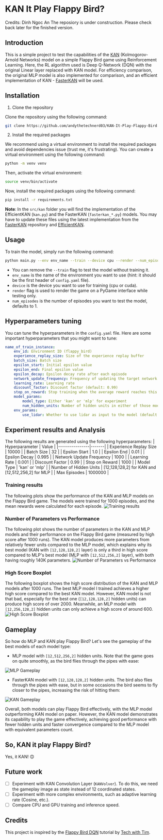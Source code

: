 # KAN It Play Flappy Bird?
Credits: Dinh Ngoc An
The reposiory is under construction. Please check back later for the finished version.

## Introduction
This is a simple project to test the capabilities of the [KAN](https://arxiv.org/abs/2404.19756) (Kolmogorov-Arnold Networks) model on a simple Flappy Bird game using Reinforcement Learning. Here, the RL algorithm used is Deep Q-Network (DQN) with the original Linear layer replaced with KAN model. For efficiency comparison, the original MLP model is also implemented for comparison, and an efficient implementation of KAN - [FasterKAN](https://github.com/AthanasiosDelis/faster-kan) will be used.

## Installation
1. Clone the repository

Clone the repository using the following command:
```bash
git clone https://github.com/andythetechnerd03/KAN-It-Play-Flappy-Bird.git
```

2. Install the required packages

We recommend using a virtual environment to install the required packages and avoid dependencies issue (trust me, it's frustrating). You can create a virtual environment using the following command:
```bash
python -m venv venv
```
Then, activate the virtual environment:
```bash
source venv/bin/activate
```
Now, install the required packages using the following command:
```bash
pip install -r requirements.txt
```

**Note**: In the `src/kan` folder you will find the implementation of the EfficientKAN (`kan.py`) and the FasterKAN (`fasterkan_*.py`) models. You may have to update these files using the latest implementation from the [FasterKAN](https://github.com/AthanasiosDelis/faster-kan) repository and [EfficientKAN](https://github.com/Blealtan/efficient-kan/tree/master).

## Usage
To train the model, simply run the following command:
```bash
python main.py --env env_name --train --device cpu --render --num_episodes num_episodes
```
- You can remove the `--train` flag to test the model without training it.
- `env_name` is the name of the environment you want to use (hint: it should be the first header of `config.yaml` file).
- `device` is the device you want to use for training (cpu or cuda).
- `render` flag is used to render the game on a PyGame interface while testing only.
- `num_episodes` is the number of episodes you want to test the model, defaults to 1.

## Hyperparameters tuning
You can tune the hyperparameters in the `config.yaml` file. Here are some important hyperparameters that you might want to tune:
```yaml
name_of_train_instance:
    env_id: Environment ID (flappy_bird)
    experience_replay_size: Size of the experience replay buffer
    batch_size: Batch size
    epsilon_start: Initial epsilon value
    epsilon_end: Final epsilon value
    epsilon_decay: Epsilon decay rate after each episode
    network_update_frequency: Frequency of updating the target network
    learning_rate: Learning rate
    discount_factor: Discount factor (default: 0.99)
    stop_on_reward: Stop training when the average reward reaches this value
    model_params:
        model_type: Either 'kan' or 'mlp' for experiment
        num_hidden_units: Number of hidden units in either of those model types (note that we only have one hidden layer).
    env_params:
        use_lidar: Whether to use lidar as input to the model (default: False)
```

## Experiment results and Analysis
The following results are generated using the following hyperparameters:
| Hyperparameter | Value |
|----------------|-------|
| Experience Replay Size | 10000 |
| Batch Size | 32 |
| Epsilon Start | 1.0 |
| Epsilon End | 0.01 |
| Epsilon Decay | 0.995 |
| Network Update Frequency | 1000 |
| Learning Rate | 0.001 |
| Discount Factor | 0.99 |
| Stop on Reward | 1000 |
| Model Type | 'kan' or 'mlp' |
| Number of Hidden Units | [12,128,128,2] for KAN and [12,512,256,2] for MLP |
| Max Episodes | 1000000 |


### Training results
The following plots show the performance of the KAN and MLP models on the Flappy Bird game. The models were trained for 1000 episodes, and the mean rewards were calculated for each episode.
![Training results](results/dqn_training_best_reward_by_episodes.png)

### Number of Parameters vs Performance
The following plot shows the number of parameters in the KAN and MLP models and their performance on the Flappy Bird game (measured by high score after 1000 runs). The KAN model produces more parameters from relatively fewer units compared to the MLP model, which explains why its best model (KAN with `[12,128,128,2]` layer) is only a third in high score compared to MLP's best model (MLP with `[12,512,256,2]` layer), with both having roughly 140K parameters.
![Number of Parameters vs Performance](results/num_params_vs_high_score.png)

### High Score Boxplot
The following boxplot shows the high score distribution of the KAN and MLP models after 1000 runs. The best MLP model I trained achieves a higher high score compared to the best KAN model. However, KAN model is not that bad, especially for the best one (`[12,128,128,2]` hidden units) can produce high score of over 2000. Meanwhile, an MLP model with `[12,256,128,2]` hidden units can only achieve a high score of around 600.
![High Score Boxplot](results/high_score_boxplot.png)

## Gameplay
So how do MLP and KAN play Flappy Bird? Let's see the gameplay of the best models of each model type:
- MLP model with `[12,512,256,2]` hidden units. Note that the game goes on quite smoothly, as the bird flies through the pipes with ease:

![MLP Gameplay](videos/flappy_bird_mlp_512_256.gif)
- FasterKAN model with `[12,128,128,2]` hidden units. The bird also flies through the pipes with ease, but in some occasions the bird seems to fly closer to the pipes, increasing the risk of hitting them:

![KAN Gameplay](videos/flappy_bird_fasterkan_128_128.gif)

Overall, both models can play Flappy Bird effectively, with the MLP model outperforming KAN model on paper. However, the KAN model demonstrates its capability to play the game effectively, achieving good performance with fewer hidden units and faster convergence compared to the MLP model with equivalent parameters count.

## So, KAN it play Flappy Bird?
Yes, it KAN! :blush:

## Future work
- [ ] Experiment with KAN Convolution Layer (`KANVolver`). To do this, we need the gameplay image as state instead of 12 coordinated states.
- [ ] Experiment with more complex environments, such as adaptive learning rate (Cosine, etc.).
- [ ] Compare CPU and GPU training and inference speed.

## Credits
This project is inspired by the [Flappy Bird DQN](https://www.youtube.com/watch?v=Ejv8yv5-i0M) tutorial by [Tech with Tim](https://www.youtube.com/channel/UC4JX40jDee_tINbkjycV4Sg).





